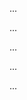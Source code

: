 <panel type="warning" header="{{glyphicon_flag}} Can use documentation tools :star::star:" expanded no-close>

<panel type="warning" header="{{glyphicon_flag}} Can explain JavaDoc :star::star:" expanded no-close>
  <include src="../../book/documentation/tools/javaDoc/what/full.md" boilerplate />
  <panel header="{{glyphicon_folder_close}} Evidence" expanded>

...

  </panel>
</panel>

<panel type="warning" header="{{glyphicon_flag}} Can write Javadoc comments :star::star:" expanded no-close>
  <include src="../../book/documentation/tools/javaDoc/how/full.md" boilerplate />
  <panel header="{{glyphicon_folder_close}} Evidence" expanded>

...

  </panel>
</panel>

<panel type="warning" header="{{glyphicon_flag}} Can explain Markdown :star::star:" expanded no-close>
  <include src="../../book/documentation/tools/markdown/what/full.md" boilerplate />
  <panel header="{{glyphicon_folder_close}} Evidence" expanded>

...

  </panel>
</panel>

<panel type="warning" header="{{glyphicon_flag}} Can write documents in Markdown format :star::star:" expanded no-close>
  <include src="../../book/documentation/tools/markdown/how/full.md" boilerplate />
  <panel header="{{glyphicon_folder_close}} Evidence" expanded>

...

  </panel>
</panel>

<panel type="info" header="{{glyphicon_flag}} Can use basic AsciiDoc :star::star::star:" expanded no-close>
  <include src="../../book/documentation/tools/asciiDoc/what/full.md" boilerplate />
  <panel header="{{glyphicon_folder_close}} Evidence" expanded>

...

  </panel>
</panel>

</panel>
